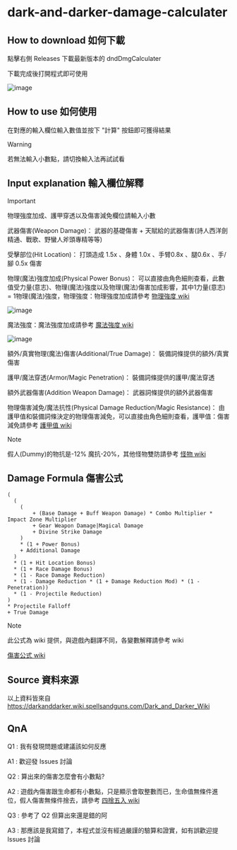 # dark-and-darker-damage-calculater

## How to download 如何下載
點擊右側 Releases 下載最新版本的 dndDmgCalculater

下載完成後打開程式即可使用

![image](https://github.com/user-attachments/assets/adbdc135-bcac-4e90-9cde-0ecd506b143c)


## How to use 如何使用
在對應的輸入欄位輸入數值並按下 "計算" 按鈕即可獲得結果

> [!warning]
> 若無法輸入小數點，請切換輸入法再試試看

## Input explanation 輸入欄位解釋

> [!IMPORTANT]
> 物理強度加成、護甲穿透以及傷害減免欄位請輸入小數

武器傷害(Weapon Damage)： 武器的基礎傷害 + 天賦給的武器傷害(詩人西洋劍精通、戰歌、野蠻人斧頭專精等等)

受擊部位(Hit Location)： 打頭造成 1.5x 、身體 1.0x 、手臂0.8x 、腿0.6x 、手/腳 0.5x 傷害

物理(魔法)強度加成(Physical Power Bonus)： 可以直接由角色細則查看，此數值受力量(意志)、物理(魔法)強度以及物理(魔法)傷害加成影響，其中1力量(意志) = 1物理(魔法)強度，物理強度：物理強度加成請參考 [物理強度 wiki](<https://darkanddarker.wiki.spellsandguns.com/Stats#Physical_Power>)

![image](https://github.com/user-attachments/assets/7adae393-d79c-40ad-9918-6da0c4c36cb2)

魔法強度：魔法強度加成請參考 [魔法強度 wiki](<https://darkanddarker.wiki.spellsandguns.com/Stats#Magical_Power>)

![image](https://github.com/user-attachments/assets/fa1396af-2520-4f95-bd8f-cdd381bf7f89)

額外/真實物理(魔法)傷害(Additional/True Damage)： 裝備詞條提供的額外/真實傷害

護甲/魔法穿透(Armor/Magic Penetration)： 裝備詞條提供的護甲/魔法穿透

額外武器傷害(Addition Weapon Damage)： 武器詞條提供的額外武器傷害

物理傷害減免/魔法抗性(Physical Damage Reduction/Magic Resistance)： 由護甲值和裝備詞條決定的物理傷害減免，可以直接由角色細則查看，護甲值：傷害減免請參考 [護甲值 wiki](<https://darkanddarker.wiki.spellsandguns.com/Stats#Armor_Rating>)

> [!note]
> 假人(Dummy)的物抗是-12% 魔抗-20%，其他怪物雙防請參考 [怪物 wiki](https://darkanddarker.wiki.spellsandguns.com/Monsters#Dummy)

## Damage Formula 傷害公式
```
(
  (
    (
        + (Base Damage + Buff Weapon Damage) * Combo Multiplier * Impact Zone Multiplier
        + Gear Weapon Damage|Magical Damage
        + Divine Strike Damage
    )
    * (1 + Power Bonus)
    + Additional Damage
  )
  * (1 + Hit Location Bonus)
  * (1 + Race Damage Bonus)
  * (1 - Race Damage Reduction)
  * (1 - Damage Reduction * (1 + Damage Reduction Mod) * (1 - Penetration))
  * (1 - Projectile Reduction)
)
* Projectile Falloff
+ True Damage
```
> [!note]
> 此公式為 wiki 提供，與遊戲內翻譯不同，各變數解釋請參考 wiki

[傷害公式 wiki](<https://darkanddarker.wiki.spellsandguns.com/Damage>)

## Source 資料來源

以上資料皆來自 https://darkanddarker.wiki.spellsandguns.com/Dark_and_Darker_Wiki

## QnA

Q1 : 我有發現問題或建議該如何反應

A1 : 歡迎發 Issues 討論



Q2 : 算出來的傷害怎麼會有小數點?

A2 : 遊戲內傷害跟生命都有小數點，只是顯示會取整數而已，生命值無條件進位，假人傷害無條件捨去，請參考 [四捨五入 wiki](<https://darkanddarker.wiki.spellsandguns.com/Damage#Rounding>)



Q3 : 參考了 Q2 但算出來還是錯的阿

A3 : 那應該是我寫錯了，本程式並沒有經過嚴謹的驗算和證實，如有誤歡迎提 Issues 討論
